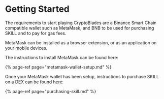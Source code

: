 # Getting Started

The requirements to start playing CryptoBlades are a Binance Smart Chain compatible wallet such as MetaMask, and BNB to be used for purchasing SKILL and to pay for gas fees.

MetaMask can be installed as a browser extension, or as an application on your mobile devices.

The instructions to install MetaMask can be found here:

{% page-ref page="metamask-wallet-setup.md" %}

Once your MetaMask wallet has been setup, instructions to purchase SKILL on a DEX can be found here:

{% page-ref page="purchasing-skill.md" %}


